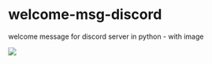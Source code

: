 # welcome-msg-discord
welcome message for discord server in python - with image 

![](https://cdn.discordapp.com/attachments/1165316349803905025/1208372849103081492/jaber.dev.png)
